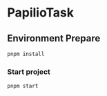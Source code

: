 # PapilioTask

## Environment Prepare

```bash
pnpm install
```

### Start project

```bash
pnpm start
```

